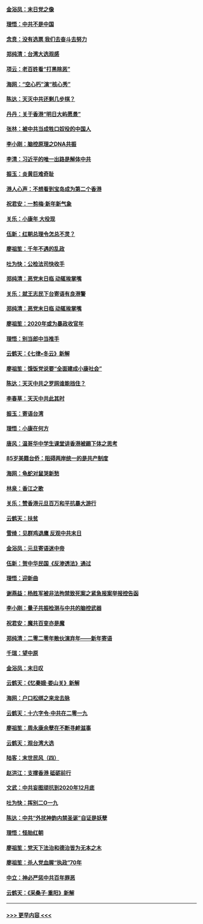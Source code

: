 #### [金浴凤：末日党之像](../pages/nsc993/n11787475.md?t=01130531) 
#### [理悟：中共不是中国](../pages/nsc993/n11787463.md?t=01130531) 
#### [念贲：没有选票  我们去奋斗去努力](../pages/nsc993/n11787398.md?t=01130531) 
#### [郑纯清：台湾大选观感](../pages/nsc993/n11786210.md?t=01130531) 
#### [项云：老百姓看“打黑除恶”](../pages/nsc993/n11785398.md?t=01130531) 
#### [海网：“空心朽”演“核心秀”](../pages/nsc993/n11783874.md?t=01130531) 
#### [陈达：天灭中共还剩几步棋？](../pages/nsc993/n11783719.md?t=01130531) 
#### [丹丹：关于香港“明日大屿愿景”](../pages/nsc993/n11783273.md?t=01130531) 
#### [张林：被中共当成牲口奴役的中国人](../pages/nsc993/n11782397.md?t=01130531) 
#### [李小刚：脑控原理之DNA共振](../pages/nsc993/n11780962.md?t=01130531) 
#### [李清：习近平的唯一出路是解体中共](../pages/nsc993/n11780866.md?t=01130531) 
#### [振玉：炎黄巨难奇耻](../pages/nsc993/n11779632.md?t=01130531) 
#### [港人心声：不想看到宝岛成为第二个香港](../pages/nsc993/n11778817.md?t=01130531) 
#### [祝君安：一剪梅‧新年新气象](../pages/nsc993/n11776340.md?t=01130531) 
#### [关乐：小康年 大役现](../pages/nsc993/n11774213.md?t=01130531) 
#### [伍新：红朝总理令怎总不灵？](../pages/nsc993/n11770813.md?t=01130531) 
#### [廖祖笙：千年不遇的乱政](../pages/nsc993/n11770373.md?t=01130531) 
#### [吐为快：公检法司快收手](../pages/nsc993/n11770359.md?t=01130531) 
#### [郑纯清：恶党末日临 动辄挨掌嘴](../pages/nsc993/n11769912.md?t=01130531) 
#### [关乐：就王志民下台寄语有良港警](../pages/nsc993/n11769903.md?t=01130531) 
#### [郑纯清：恶党末日临 动辄挨掌嘴](../pages/nsc993/n11769356.md?t=01130531) 
#### [廖祖笙：2020年或为暴政收官年](../pages/nsc993/n11768216.md?t=01130531) 
#### [理悟：别当郎中当推手](../pages/nsc993/n11768243.md?t=01130531) 
#### [云鹤天：《七律▪冬云》新解](../pages/nsc993/n11768204.md?t=01130531) 
#### [廖祖笙：饿饭党说要“全面建成小康社会”](../pages/nsc993/n11767482.md?t=01130531) 
#### [陈达：天灭中共之罗网谁能挡住？](../pages/nsc993/n11767465.md?t=01130531) 
#### [李春草：天灭中共此其时](../pages/nsc993/n11767452.md?t=01130531) 
#### [振玉：寄语台湾](../pages/nsc993/n11767432.md?t=01130531) 
#### [理悟：小康在何方](../pages/nsc993/n11767394.md?t=01130531) 
#### [唐风：温哥华中学生课堂讲香港被踢下体之思考](../pages/nsc993/n11766848.md?t=01130531) 
#### [85岁美籍台侨：阻碍两岸统一的是共产制度](../pages/nsc993/n11765043.md?t=01130531) 
#### [海网：龟蛇对鼠哭新愁](../pages/nsc993/n11764895.md?t=01130531) 
#### [林泉：香江之歌](../pages/nsc993/n11764415.md?t=01130531) 
#### [关乐：赞香港元旦百万和平抗暴大游行](../pages/nsc993/n11764382.md?t=01130531) 
#### [云鹤天：扶贫](../pages/nsc993/n11764245.md?t=01130531) 
#### [雪绮：见群鸡退鹰  反观中共末日](../pages/nsc993/n11762112.md?t=01130531) 
#### [金浴凤：元旦寄语迷中帝](../pages/nsc993/n11761788.md?t=01130531) 
#### [伍新：贺中华民国《反渗透法》通过](../pages/nsc993/n11761994.md?t=01130531) 
#### [理悟：迎新曲](../pages/nsc993/n11761152.md?t=01130531) 
#### [谢燕益：杨胜军被非法拘禁致死案之紧急报案举报控告函](../pages/nsc993/n11756134.md?t=01130531) 
#### [李小刚：量子共振检测与中共的脑控武器](../pages/nsc993/n11754518.md?t=01130531) 
#### [祝君安：魔共百变亦是魔](../pages/nsc993/n11754469.md?t=01130531) 
#### [郑纯清：二零二零年散伙演弃年——新年寄语](../pages/nsc993/n11754195.md?t=01130531) 
#### [千瑞：望中原](../pages/nsc993/n11754159.md?t=01130531) 
#### [金浴凤：末日叹](../pages/nsc993/n11752359.md?t=01130531) 
#### [云鹤天：《忆秦娥‧娄山关》新解](../pages/nsc993/n11752348.md?t=01130531) 
#### [海网：户口松绑之来龙去脉](../pages/nsc993/n11752328.md?t=01130531) 
#### [云鹤天：十六字令‧中共在二零一九](../pages/nsc993/n11752305.md?t=01130531) 
#### [廖祖笙：周永康余孽在不断寻衅滋事](../pages/nsc993/n11751013.md?t=01130531) 
#### [云鹤天：观台湾大选](../pages/nsc993/n11751007.md?t=01130531) 
#### [陆客：末世民风（四）](../pages/nsc993/n11749203.md?t=01130531) 
#### [赵洪江：支撑香港 砥砺前行](../pages/nsc993/n11748482.md?t=01130531) 
#### [文武：中共妄图顽抗到2020年12月底](../pages/nsc993/n11748446.md?t=01130531) 
#### [吐为快：挥别二O一九](../pages/nsc993/n11748411.md?t=01130531) 
#### [陈达：中共“外扰神韵内禁圣诞”自证是妖孽](../pages/nsc993/n11748226.md?t=01130531) 
#### [理悟：怪胎红朝](../pages/nsc993/n11748206.md?t=01130531) 
#### [廖祖笙：党天下法治和德治皆为无本之木](../pages/nsc993/n11748135.md?t=01130531) 
#### [廖祖笙：杀人党血腥“执政”70年](../pages/nsc993/n11745144.md?t=01130531) 
#### [中立：神必严惩中共百年罪恶](../pages/nsc993/n11744970.md?t=01130531) 
#### [云鹤天：《采桑子‧重阳》新解](../pages/nsc993/n11744948.md?t=01130531) 

----
#### [ >>> 更早内容 <<< ](../indexes/nsc993-earlier.md)
